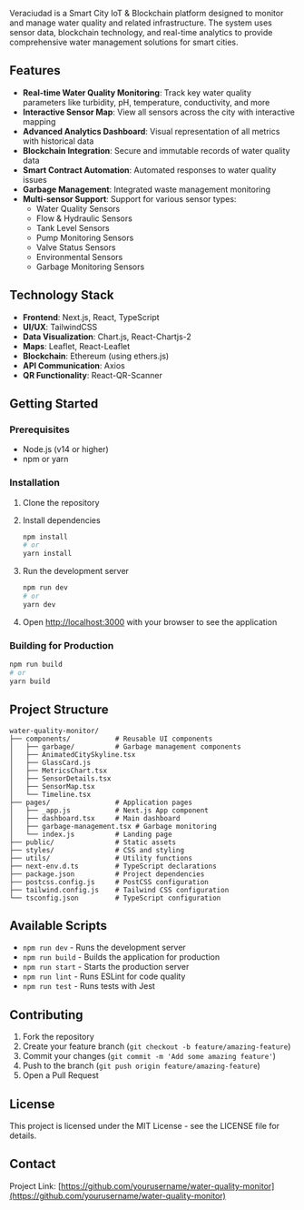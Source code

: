 Veraciudad is a Smart City IoT & Blockchain platform designed to monitor and manage water quality and related infrastructure. The system uses sensor data, blockchain technology, and real-time analytics to provide comprehensive water management solutions for smart cities.

## Features

- **Real-time Water Quality Monitoring**: Track key water quality parameters like turbidity, pH, temperature, conductivity, and more
- **Interactive Sensor Map**: View all sensors across the city with interactive mapping
- **Advanced Analytics Dashboard**: Visual representation of all metrics with historical data
- **Blockchain Integration**: Secure and immutable records of water quality data
- **Smart Contract Automation**: Automated responses to water quality issues
- **Garbage Management**: Integrated waste management monitoring
- **Multi-sensor Support**: Support for various sensor types:
  - Water Quality Sensors
  - Flow & Hydraulic Sensors
  - Tank Level Sensors
  - Pump Monitoring Sensors
  - Valve Status Sensors
  - Environmental Sensors
  - Garbage Monitoring Sensors

## Technology Stack

- **Frontend**: Next.js, React, TypeScript
- **UI/UX**: TailwindCSS
- **Data Visualization**: Chart.js, React-Chartjs-2
- **Maps**: Leaflet, React-Leaflet
- **Blockchain**: Ethereum (using ethers.js)
- **API Communication**: Axios
- **QR Functionality**: React-QR-Scanner

## Getting Started

### Prerequisites

- Node.js (v14 or higher)
- npm or yarn

### Installation

1. Clone the repository

2. Install dependencies
   ```bash
   npm install
   # or
   yarn install
   ```

3. Run the development server
   ```bash
   npm run dev
   # or
   yarn dev
   ```

4. Open [http://localhost:3000](http://localhost:3000) with your browser to see the application

### Building for Production

```bash
npm run build
# or
yarn build
```

## Project Structure

```
water-quality-monitor/
├── components/           # Reusable UI components
│   ├── garbage/          # Garbage management components
│   ├── AnimatedCitySkyline.tsx
│   ├── GlassCard.js
│   ├── MetricsChart.tsx
│   ├── SensorDetails.tsx
│   ├── SensorMap.tsx
│   └── Timeline.tsx
├── pages/                # Application pages
│   ├── _app.js           # Next.js App component
│   ├── dashboard.tsx     # Main dashboard
│   ├── garbage-management.tsx # Garbage monitoring
│   └── index.js          # Landing page
├── public/               # Static assets
├── styles/               # CSS and styling
├── utils/                # Utility functions
├── next-env.d.ts         # TypeScript declarations
├── package.json          # Project dependencies
├── postcss.config.js     # PostCSS configuration
├── tailwind.config.js    # Tailwind CSS configuration
└── tsconfig.json         # TypeScript configuration
```

## Available Scripts

- `npm run dev` - Runs the development server
- `npm run build` - Builds the application for production
- `npm run start` - Starts the production server
- `npm run lint` - Runs ESLint for code quality
- `npm run test` - Runs tests with Jest

## Contributing

1. Fork the repository
2. Create your feature branch (`git checkout -b feature/amazing-feature`)
3. Commit your changes (`git commit -m 'Add some amazing feature'`)
4. Push to the branch (`git push origin feature/amazing-feature`)
5. Open a Pull Request

## License

This project is licensed under the MIT License - see the LICENSE file for details.

## Contact

Project Link: [https://github.com/yourusername/water-quality-monitor](https://github.com/yourusername/water-quality-monitor)
